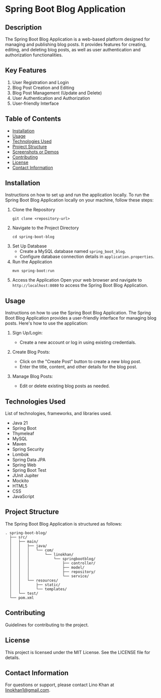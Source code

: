 # Spring Boot Blog Application

## Description

The Spring Boot Blog Application is a web-based platform designed for managing and publishing blog posts. It provides features for creating, editing, and deleting blog posts, as well as user authentication and authorization functionalities.

## Key Features
1. User Registration and Login
2. Blog Post Creation and Editing
3. Blog Post Management (Update and Delete)
4. User Authentication and Authorization
5. User-friendly Interface

## Table of Contents
- [Installation](#installation)
- [Usage](#usage)
- [Technologies Used](#technologies-used)
- [Project Structure](#project-structure)
- [Screenshots or Demos](#screenshots-or-demos)
- [Contributing](#contributing)
- [License](#license)
- [Contact Information](#contact-information)

## Installation
Instructions on how to set up and run the application locally.
To run the Spring Boot Blog Application locally on your machine, follow these steps:
1. Clone the Repository
   ```
   git clone <repository-url>
   ```
2. Navigate to the Project Directory
   ```
   cd spring-boot-blog
   ```
3. Set Up Database
   - Create a MySQL database named `spring_boot_blog`.
   - Configure database connection details in `application.properties`.
4. Run the Application
   ```
   mvn spring-boot:run
   ```
5. Access the Application
   Open your web browser and navigate to `http://localhost:8080` to access the Spring Boot Blog Application.

## Usage
Instructions on how to use the Spring Boot Blog Application.
The Spring Boot Blog Application provides a user-friendly interface for managing blog posts. Here's how to use the application:

1. Sign Up/Login:
   - Create a new account or log in using existing credentials.

2. Create Blog Posts:
   - Click on the "Create Post" button to create a new blog post.
   - Enter the title, content, and other details for the blog post.

3. Manage Blog Posts:
   - Edit or delete existing blog posts as needed.

## Technologies Used
List of technologies, frameworks, and libraries used.
- Java 21
- Spring Boot
- Thymeleaf
- MySQL
- Maven
- Spring Security
- Lombok
- Spring Data JPA
- Spring Web
- Spring Boot Test
- JUnit Jupiter
- Mockito
- HTML5
- CSS
- JavaScript

## Project Structure
The Spring Boot Blog Application is structured as follows:
```
. spring-boot-blog/
  ├── src/
  │   ├── main/
  │   │   ├── java/
  │   │   │   └── com/
  │   │   │       └── linokhan/
  │   │   │           └── springbootblog/
  │   │   │               ├── controller/
  │   │   │               ├── model/
  │   │   │               ├── repository/
  │   │   │               └── service/
  │   │   └── resources/
  │   │       ├── static/
  │   │       └── templates/
  │   └── test/
  └── pom.xml
```

## Contributing
Guidelines for contributing to the project.

## License
This project is licensed under the MIT License. See the LICENSE file for details.

## Contact Information
For questions or support, please contact Lino Khan at linokhan1@gmail.com.
